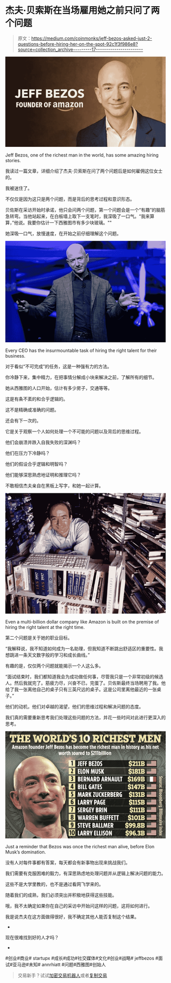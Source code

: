# 杰夫·贝索斯在当场雇用她之前只问了两个问题

> 原文：<https://medium.com/coinmonks/jeff-bezos-asked-just-2-questions-before-hiring-her-on-the-spot-92c1f3f986e8?source=collection_archive---------17----------------------->

![](img/373b1349e11d177878d967bc12c9c05a.png)

Jeff Bezos, one of the richest man in the world, has some amazing hiring stories.

我读过一篇文章，详细介绍了杰夫·贝索斯在问了两个问题后是如何雇佣这位女士的。

我被迷住了。

不仅仅是因为这只是两个问题，而是背后的思考过程和意识形态。

贝佐斯在采访开始时承诺，他只会问两个问题，第一个问题会是一个“有趣”的脑筋急转弯。当他站起来，在白板墙上取下一支笔时，我深吸了一口气。“我来算算，”他说。我要你估计一下西雅图市有多少块玻璃。""

她深吸一口气，放慢速度，在开始之前仔细理解这个问题。

![](img/91fe9d92800976dfccc6b2e9b97d4e2a.png)

Every CEO has the insurmountable task of hiring the right talent for their business.

对于看似“不可完成”的任务，这是一种强有力的方法。

你冷静下来，集中精力，在把事情分解成小块来解决之前，了解所有的细节。

她从西雅图的人口开始，估计有多少房子，交通等等。

这是有条不紊的和合乎逻辑的。

这不是精确或准确的问题。

还会有下一次的。

它是关于观察一个人如何处理一个不可能的问题以及背后的思维过程。

他们会崩溃并跌入自我失败的深渊吗？

他们在压力下冷静吗？

他们的假设合乎逻辑和明智吗？

他们能够深思熟虑地证明和推理它吗？

不敢相信杰夫亲自在黑板上写字，和她一起计算。

![](img/ca12e6f768620e6a25a07957ac4ab575.png)

Even a multi-billion dollar company like Amazon is built on the premise of hiring the right talent at the right time.

第二个问题是关于她的职业目标。

“我解释说，我不知道如何成为一名助理，但我知道不断跳出舒适区的重要性。我想跳进一条天文数字般的学习和成长曲线。”

有趣的是，仅仅两个问题就能揭示一个人这么多。

“面试结束时，我们都知道我会为成功做任何事，尽管我只是一个非常初级的候选人。然后我就完了。筋疲力尽，兴奋不已，完蛋了。贝佐斯最终当场聘用了我。他给了我一张离他自己的桌子只有三英尺远的桌子。这是公司里离他最近的一张桌子。”

他们的动机，他们对卓越的渴望，他们的思维过程和解决问题的态度。

我们真的需要重新思考我们处理这些问题的方法，并花一些时间对此进行更深入的思考。

![](img/b3bbc26c40972cc3caae94ab2a158216.png)

Just a reminder that Bezos was once the richest man alive, before Elon Musk’s domination.

没有人对每件事都有答案，每天都会有新事物出现来挑战我们。

我们需要有克服困难的毅力，有深思熟虑地处理问题并从逻辑上解决问题的能力。

这些不是大学里教的，也不是通过看网飞学来的。

随着我们的成熟，我们必须突出并积极地获得这些技能。

哦，我不太确定如果你在自己的采访中开始问这样的问题，这将如何进行。

我是说杰夫在这方面做得很好，我不确定其他人能否复制这个结果。

-

现在很难找到好的人才吗？

-

#创业#商业# startupx #成长#成功#社交媒体#文化#创业#战略# jeffbezos #面试#亚马逊#未知# annrhiatt #问题#西雅图#创始人

> 交易新手？试试[加密交易机器人](/coinmonks/crypto-trading-bot-c2ffce8acb2a)或者[复制交易](/coinmonks/top-10-crypto-copy-trading-platforms-for-beginners-d0c37c7d698c)